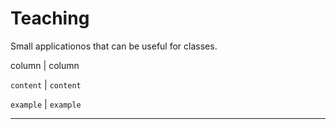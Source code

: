 # Teaching  

Small applicationos that can be useful for classes.  

column | column  

`content` | `content`   

`example` | `example`  



---
